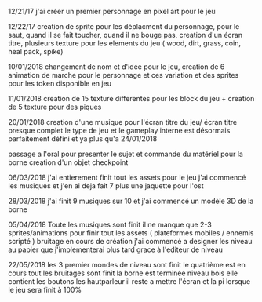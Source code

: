 12/21/17
j'ai créer un premier personnage en pixel art pour le jeu 

12/22/17
creation de sprite pour les déplacment du personnage, pour le saut, quand il se fait toucher, quand il ne bouge pas,
creation d'un écran titre, plusieurs texture pour les elements du jeu ( wood, dirt, grass, coin, heal pack, spike)

10/01/2018
changement de nom et d'idée pour le jeu, creation de 6 animation de marche pour le personnage et ces variation et des sprites pour les token disponible en jeu 

11/01/2018
creation de 15 texture differentes pour les block du jeu + creation de 5 texture pour des piques 

20/01/2018
creation d'une musique pour l'écran titre du jeu/ écran titre presque complet
le type de jeu et le gameplay interne est désormais parfaitement défini et ya plus qu'a 
24/01/2018

passage a l'oral pour presenter le sujet et commande du matériel pour la borne 
creation d'un objet checkpoint 

06/03/2018
j'ai entierement finit tout les assets pour le jeu 
j'ai commencé les musiques et j'en ai deja fait 7 plus une jaquette pour l'ost 

28/03/2018
j'ai finit 9 musiques sur 10 et j'ai commencé un modèle 3D de la borne 

05/04/2018
Toute les musiques sont finit
il ne manque que 2-3 sprites/animations pour finir tout les assets ( plateformes mobiles / ennemis scripté )
bruitage en cours de création
j'ai commencé a designer les niveau au papier que j'implementerai plus tard grace à l'editeur de niveau 

22/05/2018
les 3 premier mondes de niveau sont finit le quatrième est en cours 
tout les bruitages sont finit 
la borne est terminée niveau bois elle contient les boutons les hautparleur il reste a mettre l'écran et la pi lorsque le jeu sera finit à 100%
